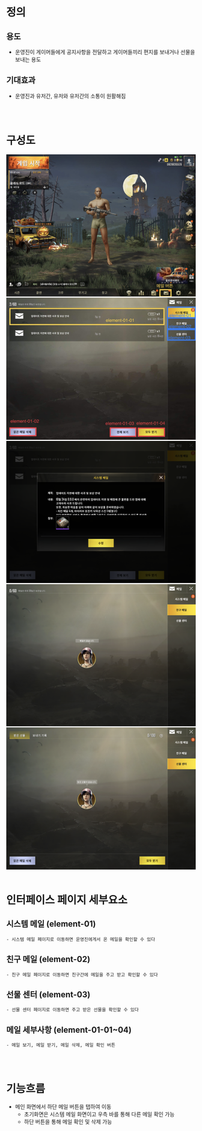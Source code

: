 # 정의
  ## 용도
  - 운영진이 게이머들에게 공지사항을 전달하고 게이머들끼리 편지를 보내거나 선물을 보내는 용도
  
  ## 기대효과
  - 운영진과 유저간, 유저와 유저간의 소통이 원활해짐
<br>
<br>

# 구성도
![NoImage](./메일001.jpg)
![NoImage](./메일002.jpg)
![NoImage](./메일003.png)
![NoImage](./메일004.png)
![NoImage](./메일005.png)
<br>
<br>

# 인터페이스 페이지 세부요소
  ## 시스템 메일 (element-01)
    - 시스템 메일 페이지로 이동하면 운영진에게서 온 메일을 확인할 수 있다
  ## 친구 메일 (element-02)
    - 친구 메일 페이지로 이동하면 친구간에 메일을 주고 받고 확인할 수 있다
  ## 선물 센터 (element-03)
    - 선물 센터 페이지로 이동하면 주고 받은 선물을 확인할 수 있다
  

  ## 메일 세부사항 (element-01-01~04)
    - 메일 보기, 메일 받기, 메일 삭제, 메일 확인 버튼

  
<br>
<br>


# 기능흐름
  - 메인 화면에서 하단 메일 버튼을 탭하여 이동
    - 초기화면은 시스템 메일 화면이고 우측 바를 통해 다른 메일 확인 가능
    - 하단 버튼을 통해 메일 확인 및 삭제 가능
 
 
